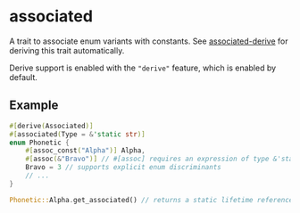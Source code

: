 # associated

A trait to associate enum variants with constants. See [associated-derive](https://docs.rs/associated-derive) for deriving this trait automatically.

Derive support is enabled with the `"derive"` feature, which is enabled by default.

## Example

```rust
#[derive(Associated)]
#[associated(Type = &'static str)]
enum Phonetic {
    #[assoc_const("Alpha")] Alpha,
    #[assoc(&"Bravo")] // #[assoc] requires an expression of type &'static Type
    Bravo = 3 // supports explicit enum discriminants
    // ...
}

Phonetic::Alpha.get_associated() // returns a static lifetime reference to "Alpha"
```
